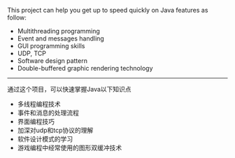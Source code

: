 This project can help you get up to speed quickly on Java features as follow:   
* Multithreading programming
* Event and messages handling
* GUI programming skills
* UDP, TCP
* Software design pattern
* Double-buffered graphic rendering technology 

____
通过这个项目，可以快速掌握Java以下知识点   
* 多线程编程技术
* 事件和消息的处理流程
* 界面编程技巧
* 加深对udp和tcp协议的理解
* 软件设计模式的学习
* 游戏编程中经常使用的图形双缓冲技术
